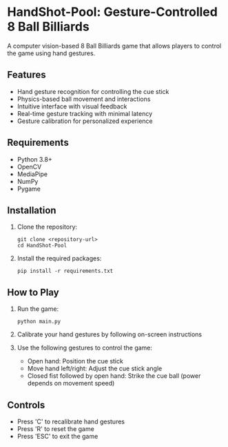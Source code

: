 # HandShot-Pool: Gesture-Controlled 8 Ball Billiards

A computer vision-based 8 Ball Billiards game that allows players to control the game using hand gestures.

## Features

- Hand gesture recognition for controlling the cue stick
- Physics-based ball movement and interactions
- Intuitive interface with visual feedback
- Real-time gesture tracking with minimal latency
- Gesture calibration for personalized experience

## Requirements

- Python 3.8+
- OpenCV
- MediaPipe
- NumPy
- Pygame

## Installation

1. Clone the repository:
   ```
   git clone <repository-url>
   cd HandShot-Pool
   ```

2. Install the required packages:
   ```
   pip install -r requirements.txt
   ```

## How to Play

1. Run the game:
   ```
   python main.py
   ```

2. Calibrate your hand gestures by following on-screen instructions
3. Use the following gestures to control the game:
   - Open hand: Position the cue stick
   - Move hand left/right: Adjust the cue stick angle
   - Closed fist followed by open hand: Strike the cue ball (power depends on movement speed)

## Controls

- Press 'C' to recalibrate hand gestures
- Press 'R' to reset the game
- Press 'ESC' to exit the game
